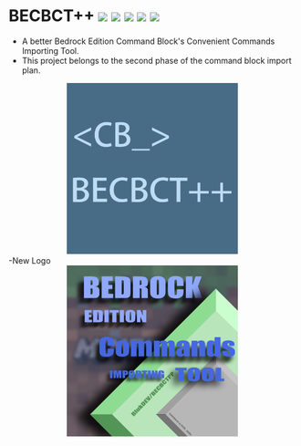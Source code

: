 # BECBCT++ [![](https://img.shields.io/badge/License-GPL-green)](https://github.com/Blukdev/BECBCT/blob/main/LICENSE) [![](https://img.shields.io/badge/version-v0.1-red)](https://github.com/Blukdev/BECBCTPP/releases/tag/v0.1) ![](https://img.shields.io/badge/OS-Windows/Linux-blue) ![](https://img.shields.io/badge/Author-Lampese-success) ![](https://img.shields.io/badge/Author-KCN-success)
- A better Bedrock Edition Command Block's Convenient Commands Importing Tool.
- This project belongs to the second phase of the command block import plan.
 <div align=center><img src="./icon.png" width = "300" height = "300" alt="icon" align=center/></div>
-New Logo
 <div align=center><img src="./BECBCTPP_LOGO.png" width = "300" height = "300" alt="icon" align=center/></div>

